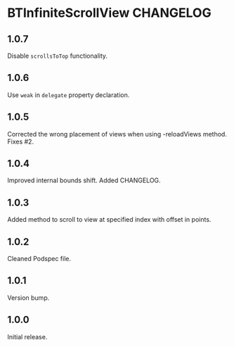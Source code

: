 # BTInfiniteScrollView CHANGELOG


## 1.0.7

Disable `scrollsToTop` functionality.


## 1.0.6

Use `weak` in `delegate` property declaration.


## 1.0.5

Corrected the wrong placement of views when using -reloadViews method. 
Fixes #2.


## 1.0.4

Improved internal bounds shift.
Added CHANGELOG.


## 1.0.3

Added method to scroll to view at specified index with offset in points.


## 1.0.2

Cleaned Podspec file.


## 1.0.1

Version bump.


## 1.0.0

Initial release.
